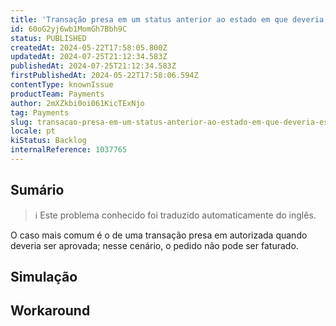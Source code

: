```yaml
---
title: 'Transação presa em um status anterior ao estado em que deveria estar'
id: 60oG2yj6wb1MomGh7Bbh9C
status: PUBLISHED
createdAt: 2024-05-22T17:58:05.800Z
updatedAt: 2024-07-25T21:12:34.583Z
publishedAt: 2024-07-25T21:12:34.583Z
firstPublishedAt: 2024-05-22T17:58:06.594Z
contentType: knownIssue
productTeam: Payments
author: 2mXZkbi0oi061KicTExNjo
tag: Payments
slug: transacao-presa-em-um-status-anterior-ao-estado-em-que-deveria-estar
locale: pt
kiStatus: Backlog
internalReference: 1037765
---
```


## Sumário

>ℹ️ Este problema conhecido foi traduzido automaticamente do inglês.


O caso mais comum é o de uma transação presa em autorizada quando deveria ser aprovada; nesse cenário, o pedido não pode ser faturado.

## Simulação



## Workaround



